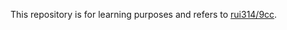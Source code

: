 This repository is for learning purposes and refers to [rui314/9cc](https://github.com/rui314/9cc).

